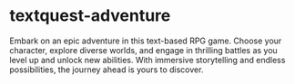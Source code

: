 # textquest-adventure
 Embark on an epic adventure in this text-based RPG game. Choose your character, explore diverse worlds, and engage in thrilling battles as you level up and unlock new abilities. With immersive storytelling and endless possibilities, the journey ahead is yours to discover.
